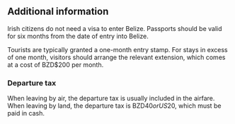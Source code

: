 ## Additional information

Irish citizens do not need a visa to enter Belize. Passports should be valid for six months from the date of entry into Belize.

Tourists are typically granted a one-month entry stamp. For stays in excess of one month, visitors should arrange the relevant extension, which comes at a cost of BZD$200 per month.

### **Departure tax**

When leaving by air, the departure tax is usually included in the airfare. When leaving by land, the departure tax is BZD$40 or US$20, which must be paid in cash.
